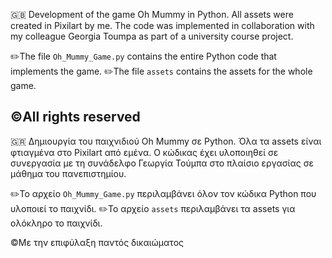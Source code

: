 :gb: Development of the game Oh Mummy in Python. All assets were created in Pixilart by me. The code was implemented in collaboration with my colleague Georgia Toumpa as part of a university course project.

✏️The file `Oh_Mummy_Game.py` contains the entire Python code that implements the game.
✏️The file `assets` contains the assets for the whole game.

©️All rights reserved
----------------------------------------------------------------------------------------------------------------------------------------------------------------------

:greece: Δημιουργία του παιχνιδιού Oh Mummy σε Python. Όλα τα assets είναι φτιαγμένα στο Pixilart από εμένα. Ο κώδικας έχει υλοποιηθεί σε συνεργασία με τη συνάδελφο Γεωργία Τούμπα στο πλαίσιο εργασίας σε μάθημα του πανεπιστημίου.

✏️Το αρχείο `Oh_Mummy_Game.py` περιλαμβάνει όλον τον κώδικα Python που υλοποιεί το παιχνίδι.
✏️Το αρχείο `assets` περιλαμβάνει τα assets για ολόκληρο το παιχνίδι.

©️Με την επιφύλαξη παντός δικαιώματος
